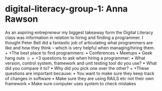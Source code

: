 digital-literacy-group-1: Anna Rawson
========================
As an aspiring entrepreneur my biggest takeaway form the Digital Literacy class was information in relation to hiring and finding a programmer.
I thought Peter Bell did a fantastic job of articulating what programmers are like and how they think – which is very helpful when managing/hiring them.
+
+The best place to find programmers:
•	Conferences
•	Meetups
•	Geek hang outs ☺
+
+3 questions to ask when hiring a programmer:
•	What version, control system, framework and unit testing tool do you use?
•	What did you compare it to?
•	Why did you pick one over the other?
+
+These questions are important because:
•	You want to make sure they keep track of changes in software
•	Make sure they are using RAILS etc not their own framework
•	Make sure computer uses system to check mistakes

